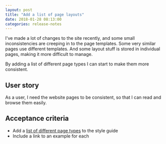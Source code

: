```yaml
---
layout: post  
title: "Add a list of page layouts"
date: 2018-01-28 08:13:00  
categories: release-notes
---
```


I've made a lot of changes to the site recently, and some small inconsistencies are creeping in to the page templates. Some very similar pages use different templates. And some layout stuff is stored in individual pages, making it more difficult to manage.

By adding a list of different page types I can start to make them more consistent.

## User story

As a user, I need the website pages to be consistent, so that I can read and browse them easily.

## Acceptance criteria

- Add a [list of different page types](http://www.benjystanton.co.uk/style-guide/#layout-templates) to the style guide
- Include a link to an example for each
